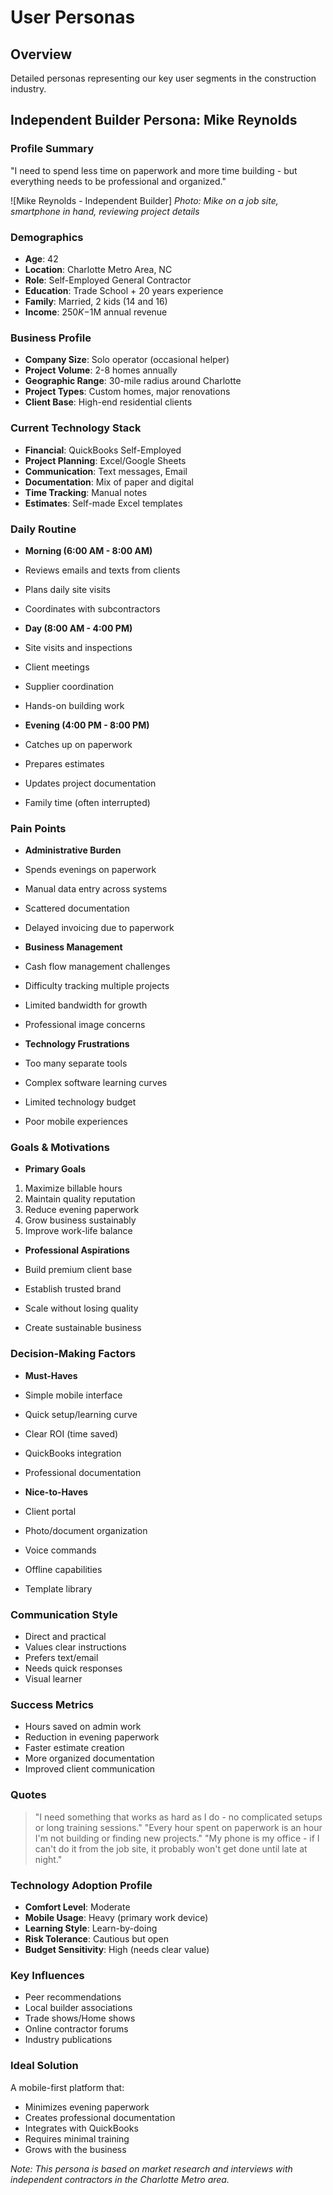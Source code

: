 # User Personas

## Overview

Detailed personas representing our key user segments in the construction industry.

## Independent Builder Persona: Mike Reynolds

### Profile Summary

"I need to spend less time on paperwork and more time building - but everything needs to be professional and organized."

![Mike Reynolds - Independent Builder]
*Photo: Mike on a job site, smartphone in hand, reviewing project details*

### Demographics

- **Age**: 42
- **Location**: Charlotte Metro Area, NC
- **Role**: Self-Employed General Contractor
- **Education**: Trade School + 20 years experience
- **Family**: Married, 2 kids (14 and 16)
- **Income**: $250K-$1M annual revenue

### Business Profile

- **Company Size**: Solo operator (occasional helper)
- **Project Volume**: 2-8 homes annually
- **Geographic Range**: 30-mile radius around Charlotte
- **Project Types**: Custom homes, major renovations
- **Client Base**: High-end residential clients

### Current Technology Stack

- **Financial**: QuickBooks Self-Employed
- **Project Planning**: Excel/Google Sheets
- **Communication**: Text messages, Email
- **Documentation**: Mix of paper and digital
- **Time Tracking**: Manual notes
- **Estimates**: Self-made Excel templates

### Daily Routine

- **Morning (6:00 AM - 8:00 AM)**

- Reviews emails and texts from clients
- Plans daily site visits
- Coordinates with subcontractors

- **Day (8:00 AM - 4:00 PM)**

- Site visits and inspections
- Client meetings
- Supplier coordination
- Hands-on building work

- **Evening (4:00 PM - 8:00 PM)**

- Catches up on paperwork
- Prepares estimates
- Updates project documentation
- Family time (often interrupted)

### Pain Points

- **Administrative Burden**

- Spends evenings on paperwork
- Manual data entry across systems
- Scattered documentation
- Delayed invoicing due to paperwork

- **Business Management**

- Cash flow management challenges
- Difficulty tracking multiple projects
- Limited bandwidth for growth
- Professional image concerns

- **Technology Frustrations**

- Too many separate tools
- Complex software learning curves
- Limited technology budget
- Poor mobile experiences

### Goals & Motivations

- **Primary Goals**

1. Maximize billable hours
2. Maintain quality reputation
3. Reduce evening paperwork
4. Grow business sustainably
5. Improve work-life balance

- **Professional Aspirations**

- Build premium client base
- Establish trusted brand
- Scale without losing quality
- Create sustainable business

### Decision-Making Factors

- **Must-Haves**

- Simple mobile interface
- Quick setup/learning curve
- Clear ROI (time saved)
- QuickBooks integration
- Professional documentation

- **Nice-to-Haves**

- Client portal
- Photo/document organization
- Voice commands
- Offline capabilities
- Template library

### Communication Style

- Direct and practical
- Values clear instructions
- Prefers text/email
- Needs quick responses
- Visual learner

### Success Metrics

- Hours saved on admin work
- Reduction in evening paperwork
- Faster estimate creation
- More organized documentation
- Improved client communication

### Quotes

> "I need something that works as hard as I do - no complicated setups or long training sessions."
> "Every hour spent on paperwork is an hour I'm not building or finding new projects."
> "My phone is my office - if I can't do it from the job site, it probably won't get done until late at night."

### Technology Adoption Profile

- **Comfort Level**: Moderate
- **Mobile Usage**: Heavy (primary work device)
- **Learning Style**: Learn-by-doing
- **Risk Tolerance**: Cautious but open
- **Budget Sensitivity**: High (needs clear value)

### Key Influences

- Peer recommendations
- Local builder associations
- Trade shows/Home shows
- Online contractor forums
- Industry publications

### Ideal Solution

A mobile-first platform that:

- Minimizes evening paperwork
- Creates professional documentation
- Integrates with QuickBooks
- Requires minimal training
- Grows with the business

*Note: This persona is based on market research and interviews with independent contractors in the Charlotte Metro area.*
